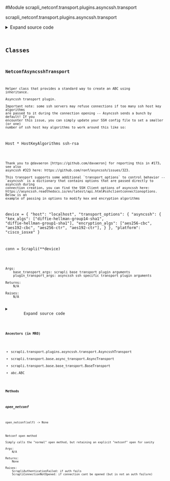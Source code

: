 <link rel="preload stylesheet" as="style" href="https://cdnjs.cloudflare.com/ajax/libs/10up-sanitize.css/11.0.1/sanitize.min.css" integrity="sha256-PK9q560IAAa6WVRRh76LtCaI8pjTJ2z11v0miyNNjrs=" crossorigin>
<link rel="preload stylesheet" as="style" href="https://cdnjs.cloudflare.com/ajax/libs/10up-sanitize.css/11.0.1/typography.min.css" integrity="sha256-7l/o7C8jubJiy74VsKTidCy1yBkRtiUGbVkYBylBqUg=" crossorigin>
<link rel="stylesheet preload" as="style" href="https://cdnjs.cloudflare.com/ajax/libs/highlight.js/10.1.1/styles/github.min.css" crossorigin>
<script defer src="https://cdnjs.cloudflare.com/ajax/libs/highlight.js/10.1.1/highlight.min.js" integrity="sha256-Uv3H6lx7dJmRfRvH8TH6kJD1TSK1aFcwgx+mdg3epi8=" crossorigin></script>
<script>window.addEventListener('DOMContentLoaded', () => hljs.initHighlighting())</script>















#Module scrapli_netconf.transport.plugins.asyncssh.transport

scrapli_netconf.transport.plugins.asyncssh.transport

<details class="source">
    <summary>
        <span>Expand source code</span>
    </summary>
    <pre>
        <code class="python">
"""scrapli_netconf.transport.plugins.asyncssh.transport"""
import asyncio

from asyncssh.connection import SSHClientConnection, connect
from asyncssh.misc import ChannelOpenError, PermissionDenied

from scrapli.exceptions import ScrapliAuthenticationFailed, ScrapliConnectionNotOpened
from scrapli.transport.plugins.asyncssh.transport import AsyncsshTransport, PluginTransportArgs

# imported from base driver
_ = PluginTransportArgs


class NetconfAsyncsshTransport(AsyncsshTransport):
    async def open_netconf(self) -> None:
        """
        Netconf open method

        Simply calls the "normal" open method, but retaining an explicit "netconf" open for sanity

        Args:
            N/A

        Returns:
            None

        Raises:
            ScrapliAuthenticationFailed: if auth fails
            ScrapliConnectionNotOpened: if connection cant be opened (but is not an auth failure)

        """
        if self.plugin_transport_args.auth_strict_key:
            self.logger.debug(
                f"Attempting to validate {self._base_transport_args.host} public key is in known "
                f"hosts"
            )
            self._verify_key()

        # we already fetched host/port/user from the user input and/or the ssh config file, so we
        # want to use those explicitly. likewise we pass config file we already found. set known
        # hosts and agent to None so we can not have an agent and deal w/ known hosts ourselves
        common_args = {
            "host": self._base_transport_args.host,
            "port": self._base_transport_args.port,
            "username": self.plugin_transport_args.auth_username,
            "known_hosts": None,
            "agent_path": None,
            "config": self.plugin_transport_args.ssh_config_file,
        }

        try:
            self.session: SSHClientConnection = await asyncio.wait_for(
                connect(
                    client_keys=self.plugin_transport_args.auth_private_key,
                    password=self.plugin_transport_args.auth_password,
                    preferred_auth=(
                        "publickey",
                        "keyboard-interactive",
                        "password",
                    ),
                    **common_args,
                ),
                timeout=self._base_transport_args.timeout_socket,
            )
        except PermissionDenied as exc:
            msg = "all authentication methods failed"
            self.logger.critical(msg)
            raise ScrapliAuthenticationFailed(msg) from exc
        except asyncio.TimeoutError as exc:
            msg = "timed out opening connection to device"
            self.logger.critical(msg)
            raise ScrapliAuthenticationFailed(msg) from exc

        # it seems we must pass a terminal type to force a pty(?) which i think we want in like...
        # every case?? https://invisible-island.net/ncurses/ncurses.faq.html#xterm_color
        # set encoding to None so we get bytes for consistency w/ other scrapli transports
        # request_pty seems to be safe to set to "false" but leaving it at auto which seems closer
        # to the default behavior. With this omitted (as was previously) connecting to junos devices
        # on port 830 worked w/ system transport but *not* asyncssh because the pty request failed
        try:
            self.stdin, self.stdout, _ = await self.session.open_session(
                term_type="xterm", encoding=None, subsystem="netconf", request_pty="auto"
            )
        except ChannelOpenError as exc:
            msg = (
                "Failed to open Channel -- do you have the right port? Most often the netconf "
                "port is 22 or 830!"
            )
            self.logger.critical(msg)
            raise ScrapliConnectionNotOpened(msg) from exc

        if not self.session:
            raise ScrapliConnectionNotOpened

        if self.plugin_transport_args.auth_strict_key:
            self.logger.debug(
                f"Attempting to validate {self._base_transport_args.host} public key is in known "
                f"hosts and is valid"
            )
            self._verify_key_value()
        </code>
    </pre>
</details>




## Classes

### NetconfAsyncsshTransport


```text
Helper class that provides a standard way to create an ABC using
inheritance.

Asyncssh transport plugin.

Important note: some ssh servers may refuse connections if too many ssh host key algorithms
are passed to it during the connection opening -- Asyncssh sends a bunch by default! If you
encounter this issue, you can simply update your SSH config file to set a smaller (or one)
number of ssh host key algorithms to work around this like so:

```
Host *
    HostKeyAlgorithms ssh-rsa
```

Thank you to @davaeron [https://github.com/davaeron] for reporting this in #173, see also
asyncssh #323 here: https://github.com/ronf/asyncssh/issues/323.

This transport supports some additional `transport_options` to control behavior --
`asyncssh` is a dictionary that contains options that are passed directly to asyncssh during
connection creation, you can find the SSH Client options of asyncssh here:
https://asyncssh.readthedocs.io/en/latest/api.html#sshclientconnectionoptions. Below is an
example of passing in options to modify kex and encryption algorithms

```
device = {
    "host": "localhost",
    "transport_options": {
        "asyncssh": {
            "kex_algs": ["diffie-hellman-group14-sha1", "diffie-hellman-group1-sha1"],
            "encryption_algs": ["aes256-cbc", "aes192-cbc", "aes256-ctr", "aes192-ctr"],
        }
    },
    "platform": "cisco_iosxe"
}

conn = Scrapli(**device)
```

Args:
    base_transport_args: scrapli base transport plugin arguments
    plugin_transport_args: asyncssh ssh specific transport plugin arguments

Returns:
    N/A

Raises:
    N/A
```

<details class="source">
    <summary>
        <span>Expand source code</span>
    </summary>
    <pre>
        <code class="python">
class NetconfAsyncsshTransport(AsyncsshTransport):
    async def open_netconf(self) -> None:
        """
        Netconf open method

        Simply calls the "normal" open method, but retaining an explicit "netconf" open for sanity

        Args:
            N/A

        Returns:
            None

        Raises:
            ScrapliAuthenticationFailed: if auth fails
            ScrapliConnectionNotOpened: if connection cant be opened (but is not an auth failure)

        """
        if self.plugin_transport_args.auth_strict_key:
            self.logger.debug(
                f"Attempting to validate {self._base_transport_args.host} public key is in known "
                f"hosts"
            )
            self._verify_key()

        # we already fetched host/port/user from the user input and/or the ssh config file, so we
        # want to use those explicitly. likewise we pass config file we already found. set known
        # hosts and agent to None so we can not have an agent and deal w/ known hosts ourselves
        common_args = {
            "host": self._base_transport_args.host,
            "port": self._base_transport_args.port,
            "username": self.plugin_transport_args.auth_username,
            "known_hosts": None,
            "agent_path": None,
            "config": self.plugin_transport_args.ssh_config_file,
        }

        try:
            self.session: SSHClientConnection = await asyncio.wait_for(
                connect(
                    client_keys=self.plugin_transport_args.auth_private_key,
                    password=self.plugin_transport_args.auth_password,
                    preferred_auth=(
                        "publickey",
                        "keyboard-interactive",
                        "password",
                    ),
                    **common_args,
                ),
                timeout=self._base_transport_args.timeout_socket,
            )
        except PermissionDenied as exc:
            msg = "all authentication methods failed"
            self.logger.critical(msg)
            raise ScrapliAuthenticationFailed(msg) from exc
        except asyncio.TimeoutError as exc:
            msg = "timed out opening connection to device"
            self.logger.critical(msg)
            raise ScrapliAuthenticationFailed(msg) from exc

        # it seems we must pass a terminal type to force a pty(?) which i think we want in like...
        # every case?? https://invisible-island.net/ncurses/ncurses.faq.html#xterm_color
        # set encoding to None so we get bytes for consistency w/ other scrapli transports
        # request_pty seems to be safe to set to "false" but leaving it at auto which seems closer
        # to the default behavior. With this omitted (as was previously) connecting to junos devices
        # on port 830 worked w/ system transport but *not* asyncssh because the pty request failed
        try:
            self.stdin, self.stdout, _ = await self.session.open_session(
                term_type="xterm", encoding=None, subsystem="netconf", request_pty="auto"
            )
        except ChannelOpenError as exc:
            msg = (
                "Failed to open Channel -- do you have the right port? Most often the netconf "
                "port is 22 or 830!"
            )
            self.logger.critical(msg)
            raise ScrapliConnectionNotOpened(msg) from exc

        if not self.session:
            raise ScrapliConnectionNotOpened

        if self.plugin_transport_args.auth_strict_key:
            self.logger.debug(
                f"Attempting to validate {self._base_transport_args.host} public key is in known "
                f"hosts and is valid"
            )
            self._verify_key_value()
        </code>
    </pre>
</details>


#### Ancestors (in MRO)
- scrapli.transport.plugins.asyncssh.transport.AsyncsshTransport
- scrapli.transport.base.async_transport.AsyncTransport
- scrapli.transport.base.base_transport.BaseTransport
- abc.ABC
#### Methods

    

##### open_netconf
`open_netconf(self) ‑> None`

```text
Netconf open method

Simply calls the "normal" open method, but retaining an explicit "netconf" open for sanity

Args:
    N/A

Returns:
    None

Raises:
    ScrapliAuthenticationFailed: if auth fails
    ScrapliConnectionNotOpened: if connection cant be opened (but is not an auth failure)
```